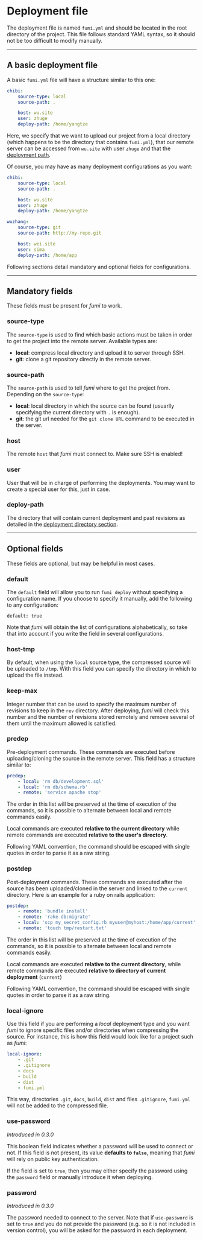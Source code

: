 # Deployment file

The deployment file is named `fumi.yml` and should be located in the root
directory of the project. This file follows standard YAML syntax, so it should
not be too difficult to modify manually.

---

## A basic deployment file

A basic `fumi.yml` file will have a structure similar to this one:

```yaml
chibi:
    source-type: local
    source-path: .

    host: wu.site
    user: zhuge
    deploy-path: /home/yangtze
```

Here, we specify that we want to upload our project from a local directory
(which happens to be the directory that contains `fumi.yml`), that our remote
server can be accessed from `wu.site` with user `zhuge` and that the
[deployment path](quickstart.md#the-deployment-directory).

Of course, you may have as many deployment configurations as you want:

```yaml
chibi:
    source-type: local
    source-path: .

    host: wu.site
    user: zhuge
    deploy-path: /home/yangtze

wuzhang:
    source-type: git
    source-path: http://my-repo.git

    host: wei.site
    user: sima
    deploy-path: /home/app
```

Following sections detail mandatory and optional fields for configurations.

---

## Mandatory fields

These fields must be present for *fumi* to work.

### **source-type**

The `source-type` is used to find which basic actions must be taken in order to
get the project into the remote server. Available types are:

- **local**: compress local directory and upload it to server through SSH.
- **git**: clone a git repository directly in the remote server.

### **source-path**

The `source-path` is used to tell *fumi* where to get the project from.
Depending on the `source-type`:

- **local**: local directory in which the source can be found (usuarlly specifying the current directory with `.` is enough).
- **git**: the git url needed for the `git clone URL` command to be executed in the server.

### **host**

The remote `host` that *fumi* must connect to. Make sure SSH is enabled!

### **user**

User that will be in charge of performing the deployments. You may want to
create a special user for this, just in case.

### **deploy-path**

The directory that will contain current deployment and past revisions as
detailed in the [deployment directory
section](quickstart.md#the-deployment-directory).

---

## Optional fields

These fields are optional, but may be helpful in most cases.

### **default**

The `default` field will allow you to run `fumi deploy` without specifying
a configuration name. If you choose to specify it manually, add the following
to any configuration:

    default: true

Note that *fumi* will obtain the list of configurations alphabetically, so take
that into account if you write the field in several configurations.

### **host-tmp**

By default, when using the `local` source type, the compressed source will be
uploaded to `/tmp`. With this field you can specify the directory in which to
upload the file instead.

### **keep-max**

Integer number that can be used to specify the maximum number of revisions to
keep in the `rev` directory. After deploying, *fumi* will check this number and
the number of revisions stored remotely and remove several of them until the
maximum allowed is satisfied.

### **predep**

Pre-deployment commands. These commands are executed before uploading/cloning
the source in the remote server. This field has a structure similar to:

```yaml
predep:
    - local: 'rm db/development.sql'
    - local: 'rm db/schema.rb'
    - remote: 'service apache stop'
```

The order in this list will be preserved at the time of execution of the
commands, so it is possible to alternate between local and remote commands
easily.

Local commands are executed **relative to the current directory** while remote
commands are executed **relative to the user's directory**.

Following YAML convention, the command should be escaped with single quotes in
order to parse it as a raw string.

### **postdep**

Post-deployment commands. These commands are executed after the source has been
uploaded/cloned in the server and linked to the `current` directory. Here is an
example for a ruby on rails application:

```yaml
postdep:
    - remote: 'bundle install'
    - remote: 'rake db:migrate'
    - local: 'scp my_secret_config.rb myuser@myhost:/home/app/current'
    - remote: 'touch tmp/restart.txt'
```

The order in this list will be preserved at the time of execution of the
commands, so it is possible to alternate between local and remote commands
easily.

Local commands are executed **relative to the current directory**, while remote
commands are executed **relative to directory of current deployment**
(`current`)

Following YAML convention, the command should be escaped with single quotes in
order to parse it as a raw string.

### **local-ignore**

Use this field if you are performing a *local* deployment type and you want
*fumi* to ignore specific files and/or directories when compressing the source.
For instance, this is how this field would look like for a project such as
*fumi*:

```yaml
local-ignore:
    - .git
    - .gitignore
    - docs
    - build
    - dist
    - fumi.yml
```

This way, directories `.git`, `docs`, `build`, `dist` and  files `.gitignore`,
`fumi.yml` will not be added to the compressed file.

### **use-password**

*Introduced in 0.3.0*

This boolean field indicates whether a password will be used to connect or not.
If this field is not present, its value **defaults to `false`**, meaning that
*fumi* will rely on public key authentication.

If the field is set to `true`, then you may either specify the password using
the `password` field or manually introduce it when deploying.

### **password**

*Introduced in 0.3.0*

The password needed to connect to the server. Note that if `use-password` is
set to `true` and you do not provide the password (e.g. so it is not included
in version control), you will be asked for the password in each deployment.
